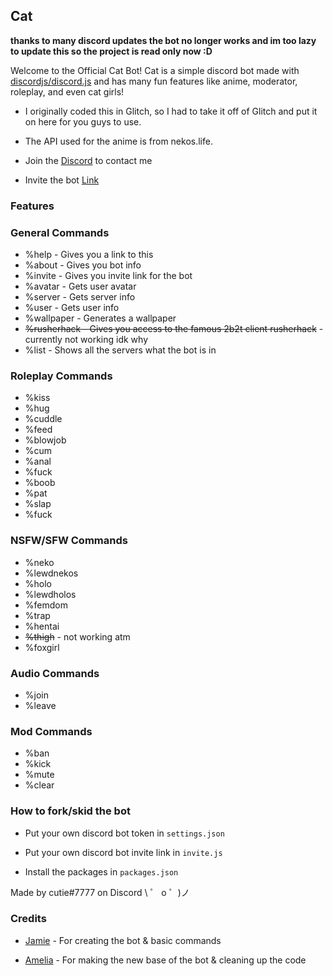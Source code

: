 ## Cat

**thanks to many discord updates the bot no longer works and im too lazy to update this so the project is read only now :D**

Welcome to the Official Cat Bot!
Cat is a simple discord bot made with [discordjs/discord.js](https://github.com/discordjs/discord.js) and has many fun features like anime, moderator, roleplay, and even cat girls!

- I originally coded this in Glitch, so I had to take it off of Glitch and put it on here for you guys to use.

- The API used for the anime is from nekos.life.

- Join the [Discord](https://discord.gg/Ws7vd3H) to contact me

- Invite the bot [Link](https://discordapp.com/oauth2/authorize?client_id=637680631916003349&permissions=8&scope=bot)


### Features

### General Commands
- %help - Gives you a link to this
- %about - Gives you bot info
- %invite - Gives you invite link for the bot
- %avatar - Gets user avatar
- %server - Gets server info
- %user - Gets user info
- %wallpaper - Generates a wallpaper
- ~~%rusherhack - Gives you access to the famous 2b2t client rusherhack~~ - currently not working idk why
- %list - Shows all the servers what the bot is in

### Roleplay Commands
- %kiss
- %hug
- %cuddle
- %feed
- %blowjob
- %cum
- %anal
- %fuck
- %boob
- %pat
- %slap
- %fuck

### NSFW/SFW Commands
- %neko
- %lewdnekos
- %holo
- %lewdholos
- %femdom
- %trap
- %hentai
- ~~%thigh~~ - not working atm
- %foxgirl

### Audio Commands
- %join
- %leave

### Mod Commands
- %ban
- %kick
- %mute
- %clear



### How to fork/skid the bot

- Put your own discord bot token in `settings.json`

- Put your own discord bot invite link in `invite.js`

- Install the packages in `packages.json`

Made by cutie#7777 on Discord
\ ゜ o ゜)ノ



### Credits
- [Jamie](https://github.com/jamiewho) - For creating the bot & basic commands

- [Amelia](https://github.com/Ameliaaaaaa) - For making the new base of the bot & cleaning up the code


